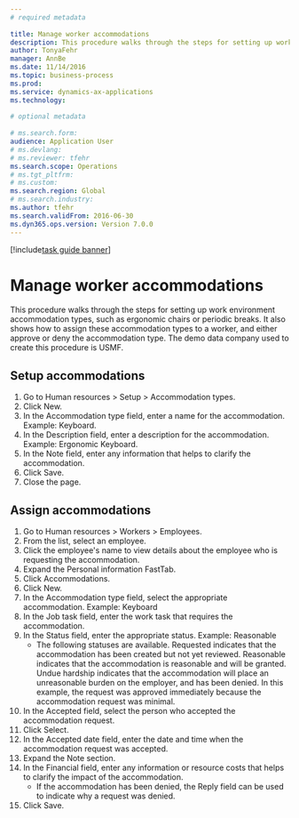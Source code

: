```yaml
--- 
# required metadata 
 
title: Manage worker accommodations
description: This procedure walks through the steps for setting up work environment accommodation types, such as ergonomic chairs or periodic breaks. 
author: TonyaFehr 
manager: AnnBe 
ms.date: 11/14/2016
ms.topic: business-process 
ms.prod:  
ms.service: dynamics-ax-applications 
ms.technology:  
 
# optional metadata 
 
# ms.search.form:   
audience: Application User 
# ms.devlang:  
# ms.reviewer: tfehr 
ms.search.scope: Operations 
# ms.tgt_pltfrm:  
# ms.custom:  
ms.search.region: Global
# ms.search.industry: 
ms.author: tfehr 
ms.search.validFrom: 2016-06-30 
ms.dyn365.ops.version: Version 7.0.0 
---
```


[!include[task guide banner](../../includes/task-guide-banner.md)]

# Manage worker accommodations

This procedure walks through the steps for setting up work environment accommodation types, such as ergonomic chairs or periodic breaks. It also shows how to assign these accommodation types to a worker, and either approve or deny the accommodation type. The demo data company used to create this procedure is USMF.


## Setup accommodations
1. Go to Human resources > Setup > Accommodation types.
2. Click New.
3. In the Accommodation type field, enter a name for the accommodation. Example: Keyboard.
4. In the Description field, enter a description for the accommodation. Example: Ergonomic Keyboard.
5. In the Note field, enter any information that helps to clarify the accommodation.
6. Click Save.
7. Close the page.

## Assign accommodations
1. Go to Human resources > Workers > Employees.
2. From the list, select an employee.
3. Click the employee's name to view details about the employee who is requesting the accommodation.
4. Expand the Personal information FastTab.
5. Click Accommodations.
6. Click New.
7. In the Accommodation type field, select the appropriate accommodation. Example: Keyboard
8. In the Job task field, enter the work task that requires the accommodation.
9. In the Status field, enter the appropriate status. Example: Reasonable
    * The following statuses are available. Requested indicates that the accommodation has been created but not yet reviewed. Reasonable indicates that the accommodation is reasonable and will be granted. Undue hardship indicates that the accommodation will place an unreasonable burden on the employer, and has been denied. In this example, the request was approved immediately because the accommodation request was minimal.  
10. In the Accepted field, select the person who accepted the accommodation request.
11. Click Select.
12. In the Accepted date field, enter the date and time when the accommodation request was accepted.
13. Expand the Note section.
14. In the Financial field, enter any information or resource costs that helps to clarify the impact of the accommodation.
    * If the accommodation has been denied, the Reply field can be used to indicate why a request was denied.  
15. Click Save.

